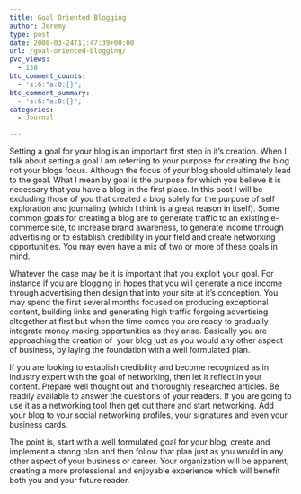 ```yaml
---
title: Goal Oriented Blogging
author: Jeremy
type: post
date: 2008-03-24T11:47:39+00:00
url: /goal-oriented-blogging/
pvc_views:
  - 138
btc_comment_counts:
  - 's:6:"a:0:{}";'
btc_comment_summary:
  - 's:6:"a:0:{}";'
categories:
  - Journal

---
```

Setting a goal for your blog is an important first step in it&#8217;s creation. When I talk about setting a goal I am referring to your purpose for creating the blog not your blogs focus. Although the focus of your blog should ultimately lead to the goal. What I mean by goal is the purpose for which you believe it is necessary that you have a blog in the first place. In this post I will be excluding those of you that created a blog solely for the purpose of self exploration and journaling (which I think is a great reason in itself). Some common goals for creating a blog are to generate traffic to an existing e-commerce site, to increase brand awareness, to generate income through advertising or to establish credibility in your field and create networking opportunities. You may even have a mix of two or more of these goals in mind.

Whatever the case may be it is important that you exploit your goal. For instance if you are blogging in hopes that you will generate a nice income through advertising then design that into your site at it&#8217;s conception. You may spend the first several months focused on producing exceptional content, building links and generating high traffic forgoing advertising altogether at first but when the time comes you are ready to gradually integrate money making opportunities as they arise. Basically you are approaching the creation of  your blog just as you would any other aspect of business, by laying the foundation with a well formulated plan.

If you are looking to establish credibility and become recognized as in industry expert with the goal of networking, then let it reflect in your content. Prepare well thought out and thoroughly researched articles. Be readily available to answer the questions of your readers. If you are going to use it as a networking tool then get out there and start networking. Add your blog to your social networking profiles, your signatures and even your business cards.

The point is, start with a well formulated goal for your blog, create and implement a strong plan and then follow that plan just as you would in any other aspect of your business or career. Your organization will be apparent, creating a more professional and enjoyable experience which will benefit both you and your future reader.